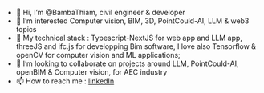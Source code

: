 - 👋 Hi, I’m @BambaThiam, civil engineer & developer
- 👀 I’m interested Computer vision, BIM, 3D, PointCould-AI, LLM & web3 topics
- 🌱 My technical stack : Typescript-NextJS for web app and LLM app, threeJS and ifc.js for developping Bim software, I love also Tensorflow & openCV for computer vision and ML applications;
- 💞️ I’m looking to collaborate on projects around LLM, PointCould-AI, openBIM & Computer vision, for AEC industry
- 📫 How to reach me : [linkedIn](https://www.linkedin.com/in/bamba-thiam-7740308a/)

<!---
BambaThiam/BambaThiam is a ✨ special ✨ repository because its `README.md` (this file) appears on your GitHub profile.
You can click the Preview link to take a look at your changes.
--->
